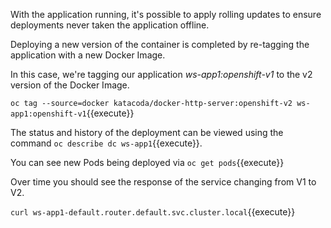 With the application running, it's possible to apply rolling updates to ensure deployments never taken the application offline.

Deploying a new version of the container is completed by re-tagging the application with a new Docker Image.

In this case, we're tagging our application _ws-app1:openshift-v1_ to the v2 version of the Docker Image.

`oc tag --source=docker katacoda/docker-http-server:openshift-v2 ws-app1:openshift-v1`{{execute}}

The status and history of the deployment can be viewed using the command `oc describe dc ws-app1`{{execute}}.

You can see new Pods being deployed via `oc get pods`{{execute}}

Over time you should see the response of the service changing from V1 to V2.

`curl ws-app1-default.router.default.svc.cluster.local`{{execute}}
